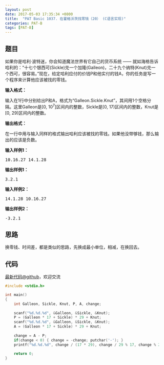 ```yaml
---
layout: post
date: 2017-05-03 17:35:34 +0800
title:  "PAT Basic 1037. 在霍格沃茨找零钱（20） (C语言实现)"
categories: PAT-B
tags: [PAT-B]
---
```


## 题目

<div id="problemContent">
<p>
如果你是哈利·波特迷，你会知道魔法世界有它自己的货币系统 —— 就如海格告诉哈利的：“十七个银西可(Sickle)兑一个加隆(Galleon)，二十九个纳特(Knut)兑一个西可，很容易。”现在，给定哈利应付的价钱P和他实付的钱A，你的任务是写一个程序来计算他应该被找的零钱。
</p>
<p><b>
输入格式：
</b></p>
<p>输入在1行中分别给出P和A，格式为“Galleon.Sickle.Knut”，其间用1个空格分隔。这里Galleon是[0, 10<sup>7</sup>]区间内的整数，Sickle是[0, 17)区间内的整数，Knut是[0, 29)区间内的整数。
</p>
<p><b>
输出格式：
</b></p>
<p>
在一行中用与输入同样的格式输出哈利应该被找的零钱。如果他没带够钱，那么输出的应该是负数。</p>
<b>输入样例1：</b><pre>
10.16.27 14.1.28
</pre>
<b>输出样例1：</b><pre>
3.2.1
</pre>
<b>输入样例2：</b><pre>
14.1.28 10.16.27
</pre>
<b>输出样例2：</b><pre>
-3.2.1
</pre>
</div>

## 思路

换零钱、时间差，都是类似的思路，先换成最小单位，相减，在换回去。

## 代码

[最新代码@github](https://github.com/OliverLew/PAT/blob/master/PATBasic/1037.c)，欢迎交流
```c
#include <stdio.h>

int main()
{
    int Galleon, Sickle, Knut, P, A, change;
    
    scanf("%d.%d.%d", &Galleon, &Sickle, &Knut);
    P = (Galleon * 17 + Sickle) * 29 + Knut;
    scanf("%d.%d.%d", &Galleon, &Sickle, &Knut);
    A = (Galleon * 17 + Sickle) * 29 + Knut;
    
    change = A - P;
    if(change < 0) { change = -change; putchar('-'); }
    printf("%d.%d.%d", change / (17 * 29), change / 29 % 17, change % 29);
    
    return 0;
}

```